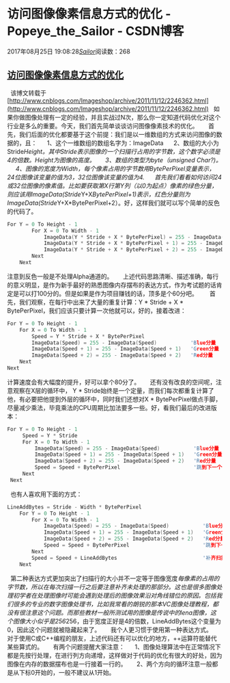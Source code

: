 # 访问图像像素信息方式的优化 - Popeye_the_Sailor - CSDN博客
2017年08月25日 19:08:28[_Sailor_](https://me.csdn.net/lz0499)阅读数：268
## [访问图像像素信息方式的优化](http://www.cnblogs.com/Imageshop/archive/2011/11/12/2246362.html)
  该博文转载于[http://www.cnblogs.com/Imageshop/archive/2011/11/12/2246362.html](http://www.cnblogs.com/Imageshop/archive/2011/11/12/2246362.html)
  如果你做图像处理有一定的经验，并且实战过N次，那么你一定知道代码优化对这个行业是多么的重要。今天，我们首先简单谈谈访问图像像素技术的优化。
     首先，我们后面的优化都要基于这个前提：我们是以一维数组的方式来访问图像的数据的，且：
     1、这个一维数组的数组名字为：ImageData
     2、数组的大小为Stride*Height。其中Stride表示图像的一个扫描行占用的字节数，这个数字必须是4的倍数。Height为图像的高度。
     3、数组的类型为byte（unsigned Char?)。
     4、图像的宽度为Width，每个像素占用的字节数用BytePerPixel变量表示，24位图像该变量的值为3，32位图像该变量的值为4.
     首先我们看看如何访问24或32位图像的像素值。比如要获取第X行第Y列（以0为起点）像素的绿色分量，则应该用ImageData(Stride*Y+X*BytePerPixel+1)表示，红色分量则为ImageData(Stride*Y+X*BytePerPixel+2）。好，这样我们就可以写个简单的反色的代码了。
```cpp
For Y = 0 To Height - 1
        For X = 0 To Width - 1
            ImageData(Y * Stride + X * BytePerPixel) = 255 - ImageData(Y * Stride + X * BytePerPixel)           'Blue分量
            ImageData(Y * Stride + X * BytePerPixel + 1) = 255 - ImageData(Y * Stride + X * BytePerPixel + 1)   'Green分量
            ImageData(Y * Stride + X * BytePerPixel + 2) = 255 - ImageData(Y * Stride + X * BytePerPixel + 2)   'Red分量
        Next
    Next
```
注意到反色一般是不处理Alpha通道的。
     上述代码思路清晰、描述准确，每行的意义明显，是作为新手最好的熟悉图像内存摆布的表达方式，作为考试题的话肯定是可以打100分的。但是如果是作为项目赚钱的话，顶多是个60分吧。
      首先，我们观察，在每行中出来了大量的重复计算：Y * Stride + X * BytePerPixel，我们应该只要计算一次他就可以，好的，接着改进：
```cpp
For Y = 0 To Height - 1
    For X = 0 To Width - 1
        Speed = Y * Stride + X * BytePerPixel
        ImageData(Speed) = 255 - ImageData(Speed)           'Blue分量
        ImageData(Speed + 1) = 255 - ImageData(Speed + 1)   'Green分量
        ImageData(Speed + 2) = 255 - ImageData(Speed + 2)   'Red分量
    Next
Next
```
计算速度会有大幅度的提升，好可以拿个80分了。
     还有没有改良的空间呢，注意观察在X层的循环中， Y * Stride始终是一个定量，而我们每次都重复计算了他，有必要把他提到外层的循环中，同时我们还想对X * BytePerPixel做点手脚，尽量减少乘法，毕竟乘法的CPU周期比加法要多一些。好，看我们最后的改进版本：
```cpp
For Y = 0 To Height - 1
     Speed = Y * Stride
     For X = 0 To Width - 1
         ImageData(Speed) = 255 - ImageData(Speed)           'Blue分量
         ImageData(Speed + 1) = 255 - ImageData(Speed + 1)   'Green分量
         ImageData(Speed + 2) = 255 - ImageData(Speed + 2)   'Red分量
         Speed = Speed + BytePerPixel                        '跳到下一个像素
     Next
 Next
```
  也有人喜欢用下面的方式：
```cpp
LineAddBytes = Stride - Width * BytePerPixel
    For Y = 0 To Height - 1
        For X = 0 To Width - 1
            ImageData(Speed) = 255 - ImageData(Speed)           'Blue分量
            ImageData(Speed + 1) = 255 - ImageData(Speed + 1)   'Green分量
            ImageData(Speed + 2) = 255 - ImageData(Speed + 2)   'Red分量
            Speed = Speed + BytePerPixel                        '跳到下一个像素
        Next
        Speed = Speed + LineAddBytes                            '补齐扫描行最后的数据
    Next
```
  第二种表达方式更加突出了扫描行的大小并不一定等于图像宽度*每像素的占用的字节数，所以在每次扫描一行之后要注意补齐未处理的那部分。这也是很多图像处理初学者在处理图像时可能会遇到处理后的图像效果沿对角线错位的原因。包括我们很多的专业的数字图像处理书，比如我常看的朗锐的那本VC图像处理教程，都没有很注意这个问题。而那些教材一般所测试用的图像是传说中的lena图像，这个图像大小似乎是256*256，由于宽度正好是4的倍数，LineAddBytes这个变量为0，因此这个问题就被隐藏起来了。
     我个人更习惯于使用第一种表达方式。
     对于使用C或C++编程的朋友，上述代码还有可以优化的地方，++运算符能替代某些算式的。
     有两个问题提醒大家注意：
     1、图像处理算法中在正常情况下都是先按行处理，在进行列方向递增，这样做对于代码的优化有很大的好处，因为图像在内存的数据摆布也是一行接着一行的。
     2、两个方向的循环注意一般都是从下标0开始的，一般不建议从1开始。

